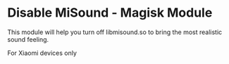 # Disable MiSound - Magisk Module

This module will help you turn off libmisound.so to bring the most realistic sound feeling.

For Xiaomi devices only

